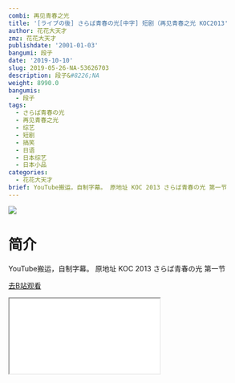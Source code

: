 ```yaml
---
combi: 再见青春之光
title: '[ライブの後] さらば青春の光[中字] 短剧（再见青春之光 KOC2013'
author: 花花大天才
zmz: 花花大天才
publishdate: '2001-01-03'
bangumi: 段子
date: '2019-10-10'
slug: 2019-05-26-NA-53626703
description: 段子&#8226;NA
weight: 8990.0
bangumis:
  - 段子
tags:
  - さらば青春の光
  - 再见青春之光
  - 综艺
  - 短剧
  - 搞笑
  - 日语
  - 日本综艺
  - 日本小品
categories:
  - 花花大天才
brief: YouTube搬运，自制字幕。 原地址 KOC 2013 さらば青春の光 第一节
---
```

![](https://raw.githubusercontent.com/tcgriffith/owaraisite/master/static/tmpimg/b179ac1f69e423484440cef6520b2ec748458dd6.jpg.480.jpg)
# 简介  
YouTube搬运，自制字幕。
原地址 
KOC 2013 さらば青春の光 第一节  

[去B站观看](https://www.bilibili.com/video/av53626703/)
<div class ="resp-container"><iframe class="testiframe" src="//player.bilibili.com/player.html?aid=53626703"", scrolling="no", allowfullscreen="true" > </iframe></div> 
